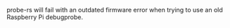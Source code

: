 probe-rs will fail with an outdated firmware error when trying to use an old Raspberry Pi debugprobe.